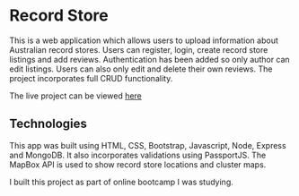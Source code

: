 # Record Store

This is a web application which allows users to upload information about Australian record stores. Users can register, login, create record store listings and add reviews. Authentication has been added so only author can edit listings. Users can also only edit and delete their own reviews. The project incorporates full CRUD functionality. 

The live project can be viewed [here](https://ozrecordstore.herokuapp.com/)

## Technologies
This app was built using HTML, CSS, Bootstrap, Javascript, Node, Express and MongoDB. It also incorporates validations using PassportJS. The MapBox API is used to show record store locations and cluster maps.

I built this project as part of online bootcamp I was studying.
